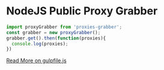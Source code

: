 # NodeJS Public Proxy Grabber

```js
import proxyGrabber from 'proxies-grabber';
const grabber = new proxyGrabber();
grabber.get().then(function(proxies){
  console.log(proxies);
})
```

[Read More on gulpfile.js](./gulpfile.js)
